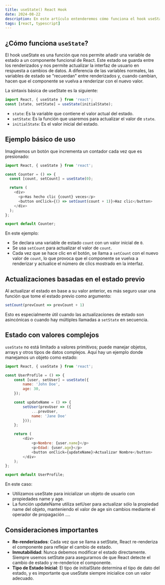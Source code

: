 ```yaml
---
title: useState() React Hook
date: 2024-08-22
description: En este artículo entenderemos cómo funciona el hook useState
tags: [react, typescript]
---
```


## ¿Cómo funciona `useState`?

El hook useState es una función que nos permite añadir una variable de estado a un componente funcional de React. Este estado se guarda entre los renderizados y nos permite actualizar la interfaz de usuario en respuesta a cambios de datos. A diferencia de las variables normales, las variables de estado se "recuerdan" entre renderizados y, cuando cambian, hacen que el componente se vuelva a renderizar con el nuevo valor.

La sintaxis básica de useState es la siguiente:

```javascript
import React, { useState } from 'react';
const [state, setState] = useState(initialState);
```

- `state`: Es la variable que contiene el valor actual del estado.
- `setState`: Es la función que usaremos para actualizar el valor de `state`.
- `initialState`: Es el valor inicial del estado.

## Ejemplo básico de uso

Imaginemos un botón que incrementa un contador cada vez que es presionado:

```javascript
import React, { useState } from 'react';

const Counter = () => {
  const [count, setCount] = useState(0);

  return (
    <div>
      <p>Has hecho clic {count} veces</p>
      <button onClick={() => setCount(count + 1)}>Haz clic</button>
    </div>
  );
};

export default Counter;
```

En este ejemplo:
- Se declara una variable de estado `count` con un valor inicial de `0`.
- Se usa `setCount` para actualizar el valor de `count`.
- Cada vez que se hace clic en el botón, se llama a `setCount` con el nuevo valor de `count`, lo que provoca que el componente se vuelva a renderizar y actualice el número de clics mostrado en la interfaz.

## Actualizaciones basadas en el estado previo

Al actualizar el estado en base a su valor anterior, es más seguro usar una función que tome el estado previo como argumento:

```javascript
setCount(prevCount => prevCount + 1)
```

Esto es especialmente útil cuando las actualizaciones de estado son asincónicas o cuando hay múltiples llamadas a `setState` en secuencia.

## Estado con valores complejos
`useState` no está limitado a valores primitivos; puede manejar objetos, arrays y otros tipos de datos complejos. Aquí hay un ejemplo donde manejamos un objeto como estado:

```javascript
import React, { useState } from 'react';

const UserProfile = () => {
    const [user, setUser] = useState({
        name: 'John Doe',
        age: 30,
    });

    const updateName = () => {
        setUser(prevUser => ({
            ...prevUser,
            name: 'Jane Doe'
        }));
    };

    return (
        <div>
            <p>Nombre: {user.name}</p>
            <p>Edad: {user.age}</p>
            <button onClick={updateName}>Actualizar Nombre</button>
        </div>
    );
};

export default UserProfile;
```

En este caso:

- Utilizamos useState para inicializar un objeto de usuario con propiedades name y age.
- La función updateName utiliza setUser para actualizar sólo la propiedad name del objeto, manteniendo el valor de age sin cambios mediante el operador de propagación ....

## Consideraciones importantes

- **Re-renderizados**: Cada vez que se llama a setState, React re-renderiza el componente para reflejar el cambio de estado.
- **Inmutabilidad**: Nunca debemos modificar el estado directamente. Siempre usemos setState para asegurarnos de que React detecte el cambio de estado y re-renderice el componente.
- **Tipo de Estado Inicial**: El tipo de initialState determina el tipo de dato del estado, y es importante que useState siempre inicialice con un valor adecuado.